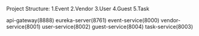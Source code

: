 Project Structure:
1.Event
2.Vendor
3.User
4.Guest
5.Task


api-gateway(8888)
eureka-server(8761)
event-service(8000)
vendor-service(8001)
user-service(8002)
guest-service(8004)
task-service(8003)